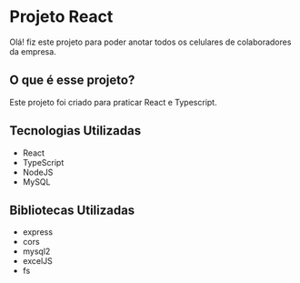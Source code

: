 # Projeto React
Olá! fiz este projeto para poder anotar todos os celulares de colaboradores da empresa.


## O que é esse projeto?
Este projeto foi criado para praticar React e Typescript.


## Tecnologias Utilizadas
* React
* TypeScript
* NodeJS
* MySQL


## Bibliotecas Utilizadas
* express
* cors
* mysql2
* excelJS
* fs
